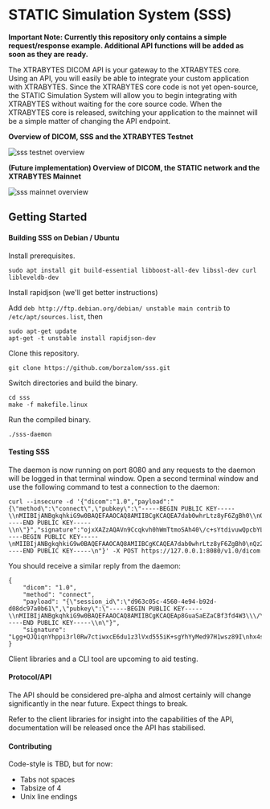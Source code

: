 # STATIC Simulation System (SSS)

**Important Note: Currently this repository only contains a simple request/response example. Additional API functions will be added as soon as they are ready.**

The XTRABYTES DICOM API is your gateway to the XTRABYTES core. Using an API, you will easily be able to integrate your custom application with XTRABYTES. Since the XTRABYTES core code is not yet open-source, the STATIC Simulation System will allow you to begin integrating with XTRABYTES without waiting for the core source code. When the XTRABYTES core is released, switching your application to the mainnet will be a simple matter of changing the API endpoint.

**Overview of DICOM, SSS and the XTRABYTES Testnet**

![sss testnet overview](https://user-images.githubusercontent.com/17502298/39838169-8879c0b8-53a6-11e8-8f1a-857b29cef76c.png)

**(Future implementation) Overview of DICOM, the STATIC network and the XTRABYTES Mainnet**

![sss mainnet overview](https://user-images.githubusercontent.com/17502298/39838220-b8737d0e-53a6-11e8-9483-33838869dd78.png)

## Getting Started

#### Building SSS on Debian / Ubuntu
Install prerequisites.

```
sudo apt install git build-essential libboost-all-dev libssl-dev curl libleveldb-dev
```

Install rapidjson (we'll get better instructions)

Add `deb http://ftp.debian.org/debian/ unstable main contrib` to `/etc/apt/sources.list`, then

```
sudo apt-get update
apt-get -t unstable install rapidjson-dev
```

Clone this repository.

```
git clone https://github.com/borzalom/sss.git
```

Switch directories and build the binary.

```
cd sss
make -f makefile.linux
```

Run the compiled binary.

```
./sss-daemon
```

#### Testing SSS

The daemon is now running on port 8080 and any requests to the daemon will be logged in that terminal window. Open a second terminal window and use the following command to test a connection to the daemon:

```
curl --insecure -d '{"dicom":"1.0","payload":"{\"method\":\"connect\",\"pubkey\":\"-----BEGIN PUBLIC KEY-----\\nMIIBIjANBgkqhkiG9w0BAQEFAAOCAQ8AMIIBCgKCAQEA7dab0whrLtz8yF6ZgBh0\\nQz2ph07000V3hw+XSqR7rHB\\\/07Wwe5v35TRqw2M0xKDDRAl5FYtao+0eKUeoAkP1\\nbFml7lSCWuX9zoBjB72SYhucrbFQF9MYNGjataLhhfFW7XNtUPszL4T5j64J6K1p\\n8JCbdb8KBYOnE17jTYV0uLHFFq8ONm48JBH3Z3CE\\\/AA+dwHRXGbbmqeK5iuOckEg\\nmdET6HEKsDn6ekpFPHvvMLHz6+WMQAGRcoWfBgTTtUJsV8ggt\\\/8PVK+QToIPrt6O\\n5tRFdkwlhGYOjl5eylfq2i\\\/eGY1g+lPi9P9iVeHpncd7mrWcPKMjUY1ye9x\\\/+xsn\\nqQIDAQAB\\n-----END PUBLIC KEY-----\\n\"}","signature":"ojxXAZzAQAVn9Ccqkvh0hWmTtmoSAh40\/c+sYtdivuwQpcbYLm7BrHeYDvxFFfcL\nbgjcktJCTz0SRzpHmNlc2okw4wMilMOu6f8K0o6+1J3xgbhoRA8zPgspUn+wItV2\nDr05bVEQP8UDlUODGRnJ6eBYpZzAQ3\/PzZk7zhTZPf7qVBW3d5OVUna5rYmCEA95\nRHIaMtQBzvQUGgwLUFXrUuB6HIUXqUrVXwbjeG5mrZL4Cos6RPJDBckTA0Uz8bvX\n8V3VvgIdkejWEYzScZkMGOaPU+ApBb9qMJE4PX+hkYWbLAAZ8xdLkz7y\/mkWdjni\n4EGCxnMsxMxZZ0n0GdH5XA==","pubkey":"-----BEGIN PUBLIC KEY-----\nMIIBIjANBgkqhkiG9w0BAQEFAAOCAQ8AMIIBCgKCAQEA7dab0whrLtz8yF6ZgBh0\nQz2ph07000V3hw+XSqR7rHB\/07Wwe5v35TRqw2M0xKDDRAl5FYtao+0eKUeoAkP1\nbFml7lSCWuX9zoBjB72SYhucrbFQF9MYNGjataLhhfFW7XNtUPszL4T5j64J6K1p\n8JCbdb8KBYOnE17jTYV0uLHFFq8ONm48JBH3Z3CE\/AA+dwHRXGbbmqeK5iuOckEg\nmdET6HEKsDn6ekpFPHvvMLHz6+WMQAGRcoWfBgTTtUJsV8ggt\/8PVK+QToIPrt6O\n5tRFdkwlhGYOjl5eylfq2i\/eGY1g+lPi9P9iVeHpncd7mrWcPKMjUY1ye9x\/+xsn\nqQIDAQAB\n-----END PUBLIC KEY-----\n"}' -X POST https://127.0.0.1:8080/v1.0/dicom
```

You should receive a similar reply from the daemon:

```
{
    "dicom": "1.0",
    "method": "connect",
    "payload": "{\"session_id\":\"d963c05c-4560-4e94-b92d-d08dc97a0b61\",\"pubkey\":\"-----BEGIN PUBLIC KEY-----\\nMIIBIjANBgkqhkiG9w0BAQEFAAOCAQ8AMIIBCgKCAQEAp8GuaSaEZaCBf3fd4W3\\\/\\nSKdSK6TeAwDeOc6HjgcaOEuxHtWvfq+eOUo5cLgX3od1CNAyxLs+\\\/EHwJGL1Tchj\\nK0rOMto+ITjxQp2OM2GQi05lPq5wNY4WCThr5SGqxIdHAeU8iFCcc5ZOFvpiSE6T\\ntHOs4f9gKxwDYwrcK\\\/6uEdn8NDNpDRHfNYGHYqvAnujyagy0M70OLE93fMKkF2mr\\n2zDlFZt+hUxtauJIiRBTuxNBlVtGRboUN+NDEjQt7y5RCrB+yzirSTcOonYaG+K\\\/\\nztBwECh6KYaQjfkbLSNbMil8b9SQb\\\/ch5B6Z6AH6mwIs9ePE4GPJUZqHXJQZOpi8\\n0QIDAQAB\\n-----END PUBLIC KEY-----\\n\"}",
    "signature": "Lgg+QJQiqnYhppi3rl0Rw7ctiwxcE6du1z3lVxd555iK+sgYhYyMed97H1wsz89I\nhx4sai71UlnuoyRTTQpNOIYWL8BgXOFREBXFCcRTrygMyvfI7Wcw63Xpy5V\/FZ+7\nKdXHE\/QhIsyl2KOCObGGzoUQJYD9UuXIXkrYqbJ3BMFzK\/JDyVtkp3WxkCzcfNPi\nYNpX+1pBCLld5j2CkHU9RzujX64Q8AFQcE\/DgtxOJjhWXJnqX7AxbtsBQ6YKWPiL\nmfAa+NB4uB2ghPkfZIVuancwdKXoI5wMSDN0en4BwH68OHsSn1SrhLNVJBC7f6Bx\nMPtzKuY+C\/J+1OlvamoiHg==\n"
}
```

Client libraries and a CLI tool are upcoming to aid testing.

#### Protocol/API

The API should be considered pre-alpha and almost certainly will change significantly in the near future. Expect things to break.

Refer to the client libraries for insight into the capabilities of the API, documentation will be released once the API has stabilised.

#### Contributing

Code-style is TBD, but for now:

- Tabs not spaces
- Tabsize of 4
- Unix line endings

